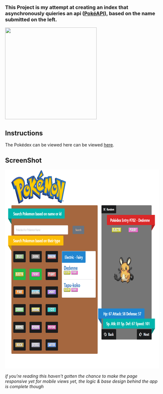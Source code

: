 ### This Project is my attempt at creating an index that asynchronously quieries an api ([PokéAPI](https://pokeapi.co/)), based on the name submitted on the left.



<img src='https://vignette.wikia.nocookie.net/glee/images/1/13/Animaatjes-pokemon-0740443.gif/revision/latest?cb=20141221183231' height='300' width='300' />

## Instructions

The Pokédex can be viewed here can be viewed [here](https://ahmedalihashi.github.io/pokedex/).

## ScreenShot

<img src='./github/1.png' height='650' width='900' ></img>

*if you're reading this haven't gotten the chance to make the page responsive yet for mobile views yet, the logic & base design behind the app is complete though*
